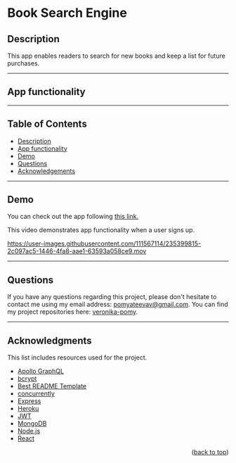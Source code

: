 # Book Search Engine

## Description

This app enables readers to search for new books and keep a list for future purchases. 

---

## App functionality



---

## Table of Contents

  <ul>
    <li>
      <a href="#description">Description</a>
    </li>
    <li>
      <a href="#app-functionality">App functionality</a>
    </li>
    <li>
      <a href="#demo">Demo</a>
    </li>
    <li>
        <a href="#questions">Questions</a>
    </li>
    <li>
        <a href="#acknowledgments">Acknowledgements</a>
    </li>
  </ul>

---

## Demo

You can check out the app following [this link.]()

This video demonstrates app functionality when a user signs up.

https://user-images.githubusercontent.com/111567114/235399815-2c097ac5-1446-4fa8-aae1-63593a058ce9.mov

---

## Questions

If you have any questions regarding this project, please don't hesitate to contact me using my email address: pomyateevav@gmail.com. You can find my project repositories here: [veronika-pomy](https://github.com/veronika-pomy?tab=repositories).

---

## Acknowledgments

This list includes resources used for the project.

- [Apollo GraphQL](https://www.apollographql.com/docs/)
- [bcrypt](https://www.npmjs.com/package/bcrypt)
- [Best README Template](https://github.com/othneildrew/Best-README-Template/blob/master/README.md)
- [concurrently](https://www.npmjs.com/package/concurrently)
- [Express](https://expressjs.com/)
- [Heroku](https://devcenter.heroku.com/)
- [JWT](https://jwt.io/)
- [MongoDB](https://www.mongodb.com/)
- [Node.js](https://nodejs.org/en/)
- [React](https://react.dev/)

<p align="right">(<a href="#book-search-engine">back to top</a>)</p>
